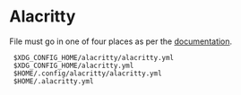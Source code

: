 # Alacritty

File must go in one of four places as per the [documentation](https://github.com/alacritty/alacritty#configuration).

```
 $XDG_CONFIG_HOME/alacritty/alacritty.yml
 $XDG_CONFIG_HOME/alacritty.yml
 $HOME/.config/alacritty/alacritty.yml
 $HOME/.alacritty.yml
 ```
